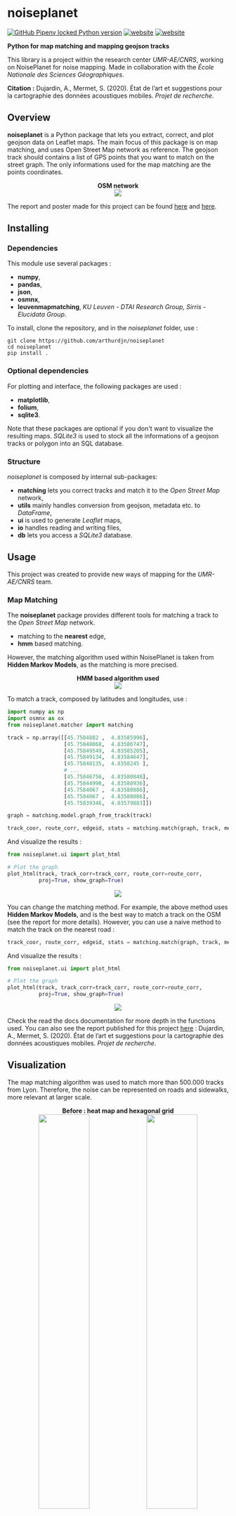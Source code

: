 # noiseplanet

[![GitHub Pipenv locked Python version](https://img.shields.io/readthedocs/noiseplanet/latest)](http://noiseplanet.readthedocs.io/en/latest/index.html)
[![website](https://img.shields.io/badge/platform-up-green.svg)](http://noise-planet.org/)
[![website](https://img.shields.io/badge/blog-up-green.svg)](https://arthurdujardin.com/project/noiseplanet.html)

**Python for map matching and mapping geojson tracks**



This library is a project within the research center *UMR-AE/CNRS*, working on NoisePlanet for noise mapping.
Made in collaboration with the *École Nationale des Sciences Géographiques*.

**Citation :** Dujardin, A., Mermet, S. (2020). État de l’art et suggestions pour la cartographie des données acoustiques mobiles. *Projet de recherche*.

## Overview

**noiseplanet** is a Python package that lets you extract, correct, and plot geojson data on Leaflet maps.
The main focus of this package is on map matching, and uses Open Street Map network as reference.
The geojson track should contains a list of GPS points that you want to match on the street graph. The only informations used for the map matching are the points coordinates.

<p align="center">
  <b>OSM network</b><br>
  <img src="img/osm.jpg">
  <br>
</p>


The report and poster made for this project can be found [here](pdf/report/PIRRAP_Dujardin_Mermet.pdf) and [here](pdf/report/PIRPOST_Dujardin_Mermet.pdf).


## Installing
### Dependencies
This module use several packages :
- **numpy**,
- **pandas**,
- **json**,
- **osmnx**,
- **leuvenmapmatching**, *KU Leuven - DTAI Research Group, Sirris - Elucidata Group*.

To install, clone the repository, and in the *noiseplanet* folder, use :
```
git clone https://github.com/arthurdjn/noiseplanet
cd noiseplanet
pip install .
```

### Optional dependencies

For plotting and interface, the following packages are used :
- **matplotlib**,
- **folium**,
- **sqlite3**.

Note that these packages are optional if you don't want to visualize the resulting maps. *SQLite3* is used to stock all the informations of a geojson tracks or polygon into an SQL database.


### Structure

*noiseplanet* is composed by internal sub-packages:
- **matching** lets you correct tracks and match it to the *Open Street Map* network,
- **utils** mainly handles conversion from geojson, metadata etc. to *DataFrame*,
- **ui** is used to generate *Leaflet* maps,
- **io** handles reading and writing files,
- **db** lets you access a *SQLite3* database.

## Usage

This project was created to provide new ways of mapping for the *UMR-AE/CNRS* team. 

### Map Matching

The **noiseplanet** package provides different tools for matching a track to the *Open Street Map* network.
- matching to the **nearest** edge,
- **hmm** based matching.

However, the matching algorithm used within NoisePlanet is taken from **Hidden Markov Models**, as the matching is more precised.


<p align="center">
  <b>HMM based algorithm used</b><br>
  <img src="img/hmm.PNG">
</p>



To match a track, composed by latitudes and longitudes, use :
```python
import numpy as np
import osmnx as ox
from noiseplanet.matcher import matching

track = np.array([[45.7584882 ,  4.83585996],
                  [45.75848068,  4.83586747],
                  [45.75849549,  4.83585205],
                  [45.75849134,  4.83584647],
                  [45.75848135,  4.8358245 ],
                  # ...
                  [45.75846756,  4.83580848],
                  [45.75844998,  4.83580936],
                  [45.7584067 ,  4.83580086],
                  [45.7584067 ,  4.83580086],
                  [45.75839346,  4.83579883]])

graph = matching.model.graph_from_track(track)

track_coor, route_corr, edgeid, stats = matching.match(graph, track, method='hmm')
```

And visualize the results :

```python
from noiseplanet.ui import plot_html

# Plot the graph
plot_html(track, track_corr=track_corr, route_corr=route_corr,
          proj=True, show_graph=True)
```

<p align="center">
  <img src="img/track_hmm.png">
</p>


You can change the matching method.
For example, the above method uses **Hidden Markov Models**, and is the best way to match a track on the OSM (see the report for more details).
However, you can use a naive method to match the track on the nearest road :


```python
track_coor, route_corr, edgeid, stats = matching.match(graph, track, method='nearest')
```

And visualize the results :

```python
from noiseplanet.ui import plot_html

# Plot the graph
plot_html(track, track_corr=track_corr, route_corr=route_corr,
          proj=True, show_graph=True)
```

<p align="center">
  <img src="img/track_nearest.png">
</p>



Check the read the docs documentation for more depth in the functions used.
You can also see the report published for this project [here](pdf/report/PIRRAP_Dujardin_Mermet.pdf) : Dujardin, A., Mermet, S. (2020). État de l’art et suggestions pour la cartographie des données acoustiques mobiles. *Projet de recherche*.


## Visualization

The map matching algorithm was used to match more than 500.000 tracks from Lyon.
Therefore, the noise can be represented on roads and sidewalks, more relevant at larger scale.

<p align="center">
  <b>Before : heat map and hexagonal grid</b><br>
  <img src="img/representation_chaleur.jpg" width="48%">
  <img src="img/représentation_hexagones.jpg" width="48%">
</p>
<p align="center">
  <b>After : points and roads</b><br>
  <img src="img/representation_ponctuelle.jpg" width="48%">
  <img src="img/représentation_tronçons.jpg" width="48%">
</p>


## Authors

- **Arthur Dujardin**
- **Samuel Mermet**





